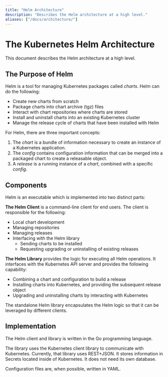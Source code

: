 ```yaml
---
title: "Helm Architecture"
description: "Describes the Helm architecture at a high level."
aliases: ["/docs/architecture/"]
---
```


# The Kubernetes Helm Architecture

This document describes the Helm architecture at a high level.

## The Purpose of Helm

Helm is a tool for managing Kubernetes packages called _charts_. Helm can do the
following:

- Create new charts from scratch
- Package charts into chart archive (tgz) files
- Interact with chart repositories where charts are stored
- Install and uninstall charts into an existing Kubernetes cluster
- Manage the release cycle of charts that have been installed with Helm

For Helm, there are three important concepts:

1. The _chart_ is a bundle of information necessary to create an instance of a
   Kubernetes application.
2. The _config_ contains configuration information that can be merged into a
   packaged chart to create a releasable object.
3. A _release_ is a running instance of a _chart_, combined with a specific
   _config_.

## Components

Helm is an executable which is implemented into two distinct parts:

**The Helm Client** is a command-line client for end users. The client is
responsible for the following:

- Local chart development
- Managing repositories
- Managing releases
- Interfacing with the Helm library
  - Sending charts to be installed
  - Requesting upgrading or uninstalling of existing releases

**The Helm Library** provides the logic for executing all Helm operations. It
interfaces with the Kubernetes API server and provides the following capability:

- Combining a chart and configuration to build a release
- Installing charts into Kubernetes, and providing the subsequent release object
- Upgrading and uninstalling charts by interacting with Kubernetes

The standalone Helm library encapsulates the Helm logic so that it can be
leveraged by different clients.

## Implementation

The Helm client and library is written in the Go programming language.

The library uses the Kubernetes client library to communicate with Kubernetes.
Currently, that library uses REST+JSON. It stores information in Secrets located
inside of Kubernetes. It does not need its own database.

Configuration files are, when possible, written in YAML.
